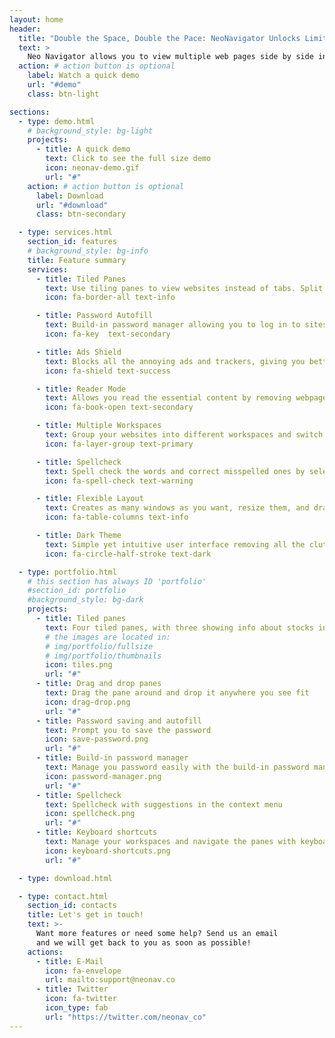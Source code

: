 ```yaml
---
layout: home
header:
  title: "Double the Space, Double the Pace: NeoNavigator Unlocks Limitless Views!"
  text: >
    Neo Navigator allows you to view multiple web pages side by side in one window and multitask easily, it has build-in password manager, ads blocker, multi-workspace support, spellchecker and (a lot) more.
  action: # action button is optional
    label: Watch a quick demo
    url: "#demo"
    class: btn-light

sections:
  - type: demo.html
    # background_style: bg-light
    projects:
      - title: A quick demo
        text: Click to see the full size demo
        icon: neonav-demo.gif
        url: "#"
    action: # action button is optional
      label: Download
      url: "#download"
      class: btn-secondary

  - type: services.html
    section_id: features
    # background_style: bg-info
    title: Feature summary
    services:
      - title: Tiled Panes
        text: Use tiling panes to view websites instead of tabs. Split them vertically and horizontally with one click
        icon: fa-border-all text-info

      - title: Password Autofill
        text: Build-in password manager allowing you to log in to sites and fill forms securely and easily. Rest assured that you passwords are encrypted and stored on your device only
        icon: fa-key  text-secondary

      - title: Ads Shield
        text: Blocks all the annoying ads and trackers, giving you better privacy.
        icon: fa-shield text-success

      - title: Reader Mode
        text: Allows you read the essential content by removing webpage cluster e.g. graphics, banners and other superfluous elements
        icon: fa-book-open text-secondary

      - title: Multiple Workspaces
        text: Group your websites into different workspaces and switch the context from the sidebar.
        icon: fa-layer-group text-primary

      - title: Spellcheck
        text: Spell check the words and correct misspelled ones by selecting the suggestions in the context menu.
        icon: fa-spell-check text-warning

      - title: Flexible Layout
        text: Creates as many windows as you want, resize them, and drag and drop them around to create the layout you prefer in your workspaces
        icon: fa-table-columns text-info

      - title: Dark Theme
        text: Simple yet intuitive user interface removing all the clutter for you, with one click to toggle between light and dark them.
        icon: fa-circle-half-stroke text-dark

  - type: portfolio.html
    # this section has always ID 'portfolio'
    #section_id: portfolio
    #background_style: bg-dark
    projects:
      - title: Tiled panes
        text: Four tiled panes, with three showing info about stocks information and one taking notes
        # the images are located in:
        # img/portfolio/fullsize
        # img/portfolio/thumbnails
        icon: tiles.png
        url: "#"
      - title: Drag and drop panes
        text: Drag the pane around and drop it anywhere you see fit
        icon: drag-drop.png
        url: "#"
      - title: Password saving and autofill
        text: Prompt you to save the password
        icon: save-password.png
        url: "#"
      - title: Build-in password manager
        text: Manage you password easily with the build-in password manager
        icon: password-manager.png
        url: "#"
      - title: Spellcheck
        text: Spellcheck with suggestions in the context menu
        icon: spellcheck.png
        url: "#"
      - title: Keyboard shortcuts
        text: Manage your workspaces and navigate the panes with keyboard shortcuts
        icon: keyboard-shortcuts.png
        url: "#"

  - type: download.html

  - type: contact.html
    section_id: contacts
    title: Let's get in touch!
    text: >-
      Want more features or need some help? Send us an email
      and we will get back to you as soon as possible!
    actions:
      - title: E-Mail
        icon: fa-envelope
        url: mailto:support@neonav.co
      - title: Twitter
        icon: fa-twitter
        icon_type: fab
        url: "https://twitter.com/neonav_co"
---
```

